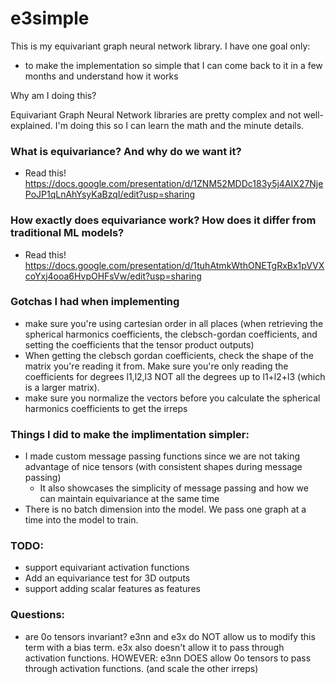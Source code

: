 # e3simple

This is my equivariant graph neural network library. I have one goal only:
- to make the implementation so simple that I can come back to it in a few months and understand how it works

Why am I doing this?

Equivariant Graph Neural Network libraries are pretty complex and not well-explained. I'm doing this so I can learn the math and the minute details.

### What is equivariance? And why do we want it?
- Read this! https://docs.google.com/presentation/d/1ZNM52MDDc183y5j4AIX27NjePoJP1qLnAhYsyKaBzqI/edit?usp=sharing

### How exactly does equivariance work? How does it differ from traditional ML models?

- Read this! https://docs.google.com/presentation/d/1tuhAtmkWthONETgRxBx1pVVXcoYxj4ooa6HvpOHFsVw/edit?usp=sharing

### Gotchas I had when implementing
- make sure you're using cartesian order in all places (when retrieving the spherical harmonics coefficients, the clebsch-gordan coefficients, and setting the coefficients that the tensor product outputs)
- When getting the clebsch gordan coefficients, check the shape of the matrix you're reading it from. Make sure you're only
reading the coefficients for degrees l1,l2,l3 NOT all the degrees up to l1+l2+l3 (which is a larger matrix).
- make sure you normalize the vectors before you calculate the spherical harmonics coefficients to get the irreps


### Things I did to make the implimentation simpler:
- I made custom message passing functions since we are not taking advantage of nice tensors (with consistent shapes during message passing)
  - It also showcases the simplicity of message passing and how we can maintain equivariance at the same time
- There is no batch dimension into the model. We pass one graph at a time into the model to train.


### TODO:
- support equivariant activation functions
- Add an equivariance test for 3D outputs
- support adding scalar features as features


### Questions:
- are 0o tensors invariant? e3nn and e3x do NOT allow us to modify this term with a bias term. e3x also doesn't allow it to pass through activation functions. HOWEVER: e3nn DOES allow 0o tensors to pass through activation functions. (and scale the other irreps)